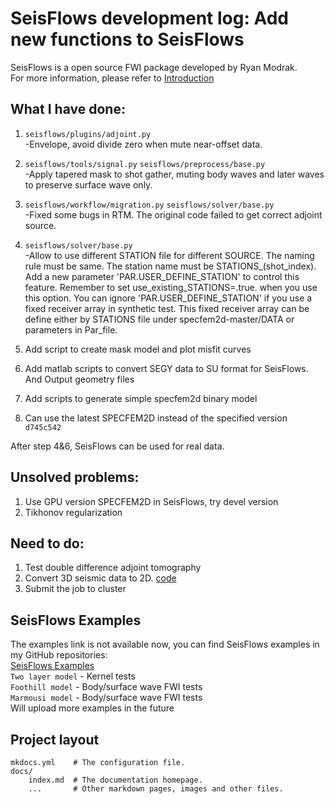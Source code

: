 # SeisFlows development log: Add new functions to SeisFlows

SeisFlows is a open source FWI package developed by Ryan Modrak.  
For more information, please refer to [Introduction](https://seisflows.readthedocs.io/en/latest/)

## What I have done:
1. `seisflows/plugins/adjoint.py`       
    -Envelope, avoid divide zero when mute near-offset data.
2. `seisflows/tools/signal.py` `seisflows/preprocess/base.py`      
    -Apply tapered mask to shot gather, muting body waves and later waves to preserve surface wave only.
3. `seisflows/workflow/migration.py` `seisflows/solver/base.py`      
    -Fixed some bugs in RTM. The original code failed to get correct adjoint source.
4. `seisflows/solver/base.py`       
    -Allow to use different STATION file for different SOURCE. The naming rule must be same. The station name must be STATIONS_(shot_index). Add a new parameter 'PAR.USER_DEFINE_STATION' to control this feature. Remember to set use_existing_STATIONS=.true. when you use this option. You can ignore 'PAR.USER_DEFINE_STATION' if you use a fixed receiver array in synthetic test. This fixed receiver array can be define either by STATIONS file under specfem2d-master/DATA or parameters in Par_file.

5. Add script to create mask model and plot misfit curves

6. Add matlab scripts to convert SEGY data to SU format for SeisFlows. And Output geometry files

7. Add scripts to generate simple specfem2d binary model

8. Can use the latest SPECFEM2D instead of the specified version `d745c542`

After step 4&6, SeisFlows can be used for real data.

## Unsolved problems:

1. Use GPU version SPECFEM2D in SeisFlows, try devel version
2. Tikhonov regularization

## Need to do:
1. Test double difference adjoint tomography
2. Convert 3D seismic data to 2D. [code](https://github.com/Jiangwb/2DNoise_Adjoint_tomography_backup/tree/master/seiscode/3D_2D)
3. Submit the job to cluster

## SeisFlows Examples
The examples link is not available now, you can find SeisFlows examples in my GitHub repositories:      
[SeisFlows Examples](https://github.com/Jiangwb/SeisFlows-examples)       
`Two layer model` - Kernel tests      
`Foothill model`  - Body/surface wave FWI tests        
`Marmousi model`  - Body/surface wave FWI tests        
Will upload more examples in the future

## Project layout

    mkdocs.yml    # The configuration file.
    docs/
        index.md  # The documentation homepage.
        ...       # Other markdown pages, images and other files.
